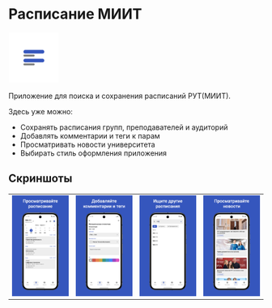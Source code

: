 # Расписание МИИТ
<img alt="logo" src="readme/logo.png" width="100"/>

Приложение для поиска и сохранения расписаний РУТ(МИИТ). 

Здесь уже можно:
- Сохранять расписания групп, преподавателей и аудиторий
- Добавлять комментарии и теги к парам
- Просматривать новости университета
- Выбирать стиль оформления приложения

## Скриншоты
<table>
<tr>
<td><img src="readme/1.png" width="200" /></td>
<td><img src="readme/2.png" width="200" /></td>
<td><img src="readme/3.png" width="200" /></td>
<td><img src="readme/4.png" width="200" /></td>
</tr>
</table>
